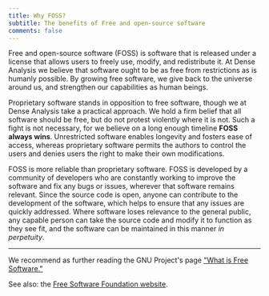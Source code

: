 ```yaml
---
title: Why FOSS?
subtitle: The benefits of Free and open-source software
comments: false
---
```


Free and open-source software (FOSS) is software that is released under a
license that allows users to freely use, modify, and redistribute it. At Dense
Analysis we believe that software ought to be as free from restrictions as is
humanly possible. By growing free software, we give back to the universe around
us, and strengthen our capabilities as human beings.

Proprietary software stands in opposition to free software, though we at Dense
Analysis take a practical approach. We hold a firm belief that all software
should be free, but do not protest violently where it is not. Such a fight is
not necessary, for we believe on a long enough timeline **FOSS always wins**.
Unrestricted software enables longevity and fosters ease of access, whereas
proprietary software permits the authors to control the users and denies users
the right to make their own modifications.

FOSS is more reliable than proprietary software. FOSS is developed by a
community of developers who are constantly working to improve the software and
fix any bugs or issues, wherever that software remains relevant. Since the
source code is open, anyone can contribute to the development of the software,
which helps to ensure that any issues are quickly addressed. Where software
loses relevance to the general public, any capable person can take the source
code and modify it to function as they see fit, and the software can be
maintained in this manner _in perpetuity_.

---

We recommend as further reading the GNU Project's page ["What is Free
Software."](https://www.gnu.org/philosophy/free-sw.html)

See also: the [Free Software Foundation website](https://www.fsf.org/).
